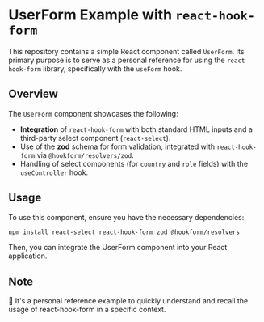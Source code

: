 # UserForm Example with `react-hook-form`

This repository contains a simple React component called `UserForm`. Its primary purpose is to serve as a personal reference for using the `react-hook-form` library, specifically with the `useForm` hook.

## Overview

The `UserForm` component showcases the following:

- **Integration** of `react-hook-form` with both standard HTML inputs and a third-party select component (`react-select`).
- Use of the **zod** schema for form validation, integrated with `react-hook-form` via `@hookform/resolvers/zod`.
- Handling of select components (for `country` and `role` fields) with the `useController` hook.

## Usage

To use this component, ensure you have the necessary dependencies:

```bash
npm install react-select react-hook-form zod @hookform/resolvers
```

Then, you can integrate the UserForm component into your React application.

## Note

🚨 It's a personal reference example to quickly understand and recall the usage of react-hook-form in a specific context.
